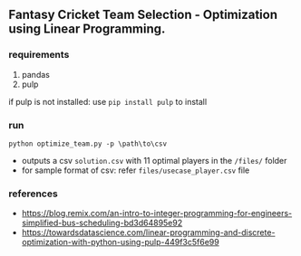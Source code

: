 ## Fantasy Cricket Team Selection - Optimization using Linear Programming.


### requirements
1. pandas
2. pulp

if pulp is not installed:
use `pip install pulp` to install

### run
`python optimize_team.py -p \path\to\csv`

- outputs a csv `solution.csv` with 11 optimal players in the `/files/` folder
- for sample format of csv: refer `files/usecase_player.csv` file


### references
- https://blog.remix.com/an-intro-to-integer-programming-for-engineers-simplified-bus-scheduling-bd3d64895e92
- https://towardsdatascience.com/linear-programming-and-discrete-optimization-with-python-using-pulp-449f3c5f6e99